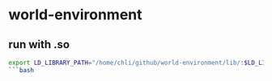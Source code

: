 # world-environment

## run with .so
```bash
export LD_LIBRARY_PATH="/home/chli/github/world-environment/lib/:$LD_LIBRARY_PATH"
```bash

